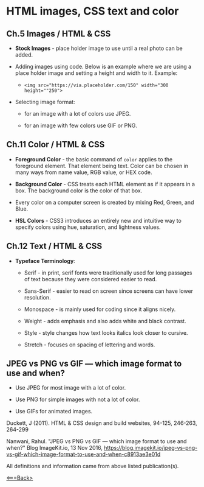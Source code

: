 # HTML images, CSS text and color

## Ch.5 Images / HTML & CSS

* **Stock Images** - place holder image to use until a real photo can be added.

* Adding images using code. Below is an example where we are using a place holder image and setting a height and width to it. Example:

  * `<img src="https://via.placeholder.com/150" width="300 height=""250">`

* Selecting image format:

  * for an image with a lot of colors use JPEG.

  * for an image with few colors use GIF or PNG.

## Ch.11 Color / HTML & CSS

* **Foreground Color** - the basic command of `color` applies to the foreground element. That element being text. Color can be chosen in many ways from name value, RGB value, or HEX code.

* **Background Color** - CSS treats each HTML element as if it appears in a box. The background color is the color of that box.

* Every color on a computer screen is created by mixing Red, Green, and Blue.

* **HSL Colors** - CSS3 introduces an entirely new and intuitive way to specify colors using hue, saturation, and lightness values.

## Ch.12 Text / HTML & CSS

* **Typeface Terminology**:
  * Serif - in print, serif fonts were traditionally used for long passages of text because they were considered easier to read.

  * Sans-Serif - easier to read on screen since screens can have lower resolution.

  * Monospace - is mainly used for coding since it aligns nicely.

  * Weight - adds emphasis and also adds white and black contrast.

  * Style - style changes how text looks italics look closer to cursive.

  * Stretch - focuses on spacing of lettering and words.

## JPEG vs PNG vs GIF — which image format to use and when?

* Use JPEG for most image with a lot of color.

* Use PNG for simple images with not a lot of color.

* Use GIFs for animated images.

Duckett, J (2011). HTML & CSS design and build websites, 94-125, 246-263, 264-299

Nanwani, Rahul. "JPEG vs PNG vs GIF — which image format to use and when?" Blog ImageKit.io, 13 Nov 2016, <https://blog.imagekit.io/jpeg-vs-png-vs-gif-which-image-format-to-use-and-when-c8913ae3e01d>

All definitions and information came from above listed publication(s).

[<===Back>](README.md)
